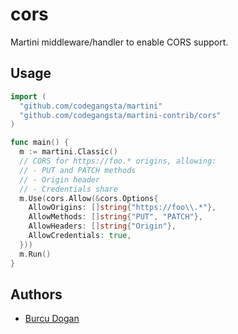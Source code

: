 # cors

Martini middleware/handler to enable CORS support.

## Usage

~~~ go
import (
  "github.com/codegangsta/martini"
  "github.com/codegangsta/martini-contrib/cors"
)

func main() {
  m := martini.Classic()
  // CORS for https://foo.* origins, allowing:
  // - PUT and PATCH methods
  // - Origin header
  // - Credentials share
  m.Use(cors.Allow(&cors.Options{
    AllowOrigins: []string{"https://foo\\.*"},
    AllowMethods: []string{"PUT", "PATCH"},
    AllowHeaders: []string{"Origin"},
    AllowCredentials: true,
  }))
  m.Run()
}
~~~

## Authors

* [Burcu Dogan](http://github.com/rakyll)
